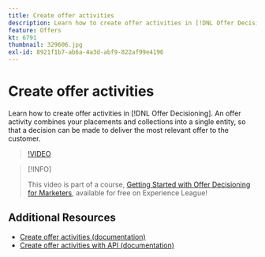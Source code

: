 ```yaml
---
title: Create offer activities
description: Learn how to create offer activities in [!DNL Offer Decisioning]. An offer activity combines your placements and collections into a single entity, so that a decision can be made to deliver the most relevant offer to the customer.
feature: Offers
kt: 6791
thumbnail: 329606.jpg
exl-id: 8921f1b7-ab6a-4a3d-abf9-822af99e4196
---
```

# Create offer activities

Learn how to create offer activities in [!DNL Offer Decisioning]. An offer activity combines your placements and collections into a single entity, so that a decision can be made to deliver the most relevant offer to the customer.

>[!VIDEO](https://video.tv.adobe.com/v/329606?quality=12&learn=on)

>[!INFO]
>
> This video is part of a course, [Getting Started with Offer Decisioning for Marketers](https://experienceleague.adobe.com/?recommended=ExperiencePlatform-U-1-2020.1.offerdecisioning), available for free on Experience League!


## Additional Resources

* [Create offer activities (documentation)](https://experienceleague.adobe.com/docs/offer-decisioning/using/create-offer-activities.html)
* [Create offer activities with API (documentation)](https://experienceleague.adobe.com/docs/offer-decisioning/using/api-reference/activities-api/create.html)
